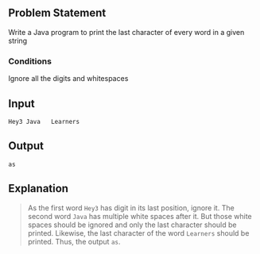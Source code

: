 ## Problem Statement

Write a Java program to print the last character of every word in a given string

### Conditions

Ignore all the digits and whitespaces

## Input

    Hey3 Java   Learners

## Output

    as

## Explanation

> As the first word `Hey3` has digit in its last position, ignore it.
> The second word `Java` has multiple white spaces after it. But those white spaces should be ignored and only the last character should be printed.
> Likewise, the last character of the word `Learners` should be printed.
> Thus, the output `as`.